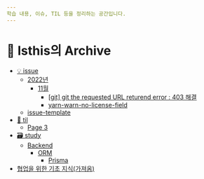 ```yaml
---
학습 내용, 이슈, TIL 등을 정리하는 공간입니다.
---
```


# 👻 Isthis의 Archive

- [💡 issue](issue/README.md)
  - [2022년](issue/page-2.md)
    - [11월](issue/2022/11/README.md)
      - [\[git\] git the requested URL returend error : 403 해결](issue/2022년/11월/git-git-the-requested-url-returend-error-403.md)
      - [yarn-warn-no-license-field](issue/2022년/11월/yarn-warn-no-license-field.md)
  * [issue-template](issue/issue-template.md)
- [📖 til](til/README.md)
  - [Page 3](til/page-3.md)
- [🗃 study](study/README.md)
  - [Backend](<README (1).md>)
    - [ORM](study/backend/orm/README.md)
      - [Prisma](study/backend/orm/prisma.md)
- [협업을 위한 기초 지식(가져옴)](<협업을 위한 기초 지식(가져옴).md>)
